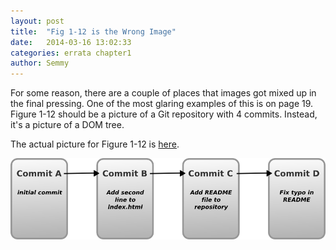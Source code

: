 ```yaml
---
layout: post
title:  "Fig 1-12 is the Wrong Image"
date:   2014-03-16 13:02:33
categories: errata chapter1
author: Semmy
---
```


For some reason, there are a couple of places that images got mixed up in the
final pressing. One of the most glaring examples of this is on page 19. Figure
1-12 should be a picture of a Git repository with 4 commits. Instead, it's
a picture of a DOM tree.

The actual picture for Figure 1-12 is [here](/images/git_diagram.png).

<img class="img-responsive" src="/images/git_diagram.png">


